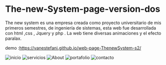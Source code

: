 # The-new-System-page-version-dos

The new system es una empresa creada como proyecto universitario de mis primeros semestres, 
de ingeniería de sistemas, esta web fue desarrollada con html ,css , Jquery y php .
La web tiene diversas animaciones y el efecto paralax.

demo :https://vanestefani.github.io/web-page-ThenewSystem-s2/

![inicio](inicio.png)
![servicios](servicios.png)
![About](About.png)
![portafolio](portafolio.png)
![contacto](contacto.png)



